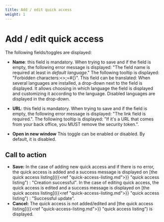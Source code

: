 ```yaml
---
title: Add / edit quick access
weight: 1
---
```


# Add / edit quick access

The following fields/toggles are displayed:

 - **Name**: this field is mandatory. When trying to save and if the field is empty, the following error message is displayed: "The field name is required at least in _default language_." The following tooltip is displayed: "Forbidden characters:<>;=#{}". This field can be translated: When several languages are installed, a drop-down next to the field is displayed. It allows choosing in which language the field is displayed and customizing it according to the language. Disabled languages are displayed in the drop-down. 
 - **URL**: this field is mandatory. When trying to save and if the field is empty, the following error message is displayed: "The link field is required.".
The following tooltip is displayed: "If it's a URL that comes from your back office, you MUST remove the security token.".

- **Open in new window** This toggle can be enabled or disabled. By default, it is disabled.

## Call to action

- **Save:**
In the case of adding new quick access and if there is no error, the quick access is added and a success message is displayed on [the quick access listing]({{<ref "quick-access-listing.md">}} "quick access listing") : "Creation successful". In the case of editing quick access, the quick access is edited and a success message is displayed on [the quick access listing]({{<ref "quick-access-listing.md">}} "quick access listing") : "Successful update".
- **Cancel:**
The quick access is not added/edited and [the quick access listing]({{<ref "quick-access-listing.md">}} "quick access listing") is displayed.
